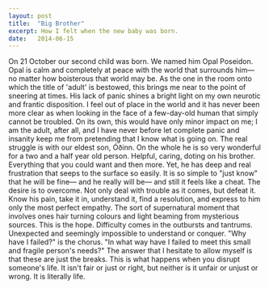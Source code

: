 ```yaml
---
layout: post
title:  "Big Brother"
excerpt: How I felt when the new baby was born.
date:   2014-06-15
---
```

On 21 October our second child was born. We named him Opal Poseidon. Opal is calm and completely at peace with the world that surrounds him— no matter how boisterous that world may be. As the one in the room onto which the title of 'adult' is bestowed, this brings me near to the point of sneering at times. His lack of panic shines a bright light on my own neurotic and frantic disposition. I feel out of place in the world and it has never been more clear as when looking in the face of a few-day-old human that simply cannot be troubled. On its own, this would have only minor impact on me; I am the adult, after all, and I have never before let complete panic and insanity keep me from pretending that I know what is going on. The real struggle is with our eldest son, Óðinn. On the whole he is so very wonderful for a two and a half year old person. Helpful, caring, doting on his brother. Everything that you could want and then more. Yet, he has deep and real frustration that seeps to the surface so easily. It is so simple to "just know" that he will be fine— and he really will be— and still it feels like a cheat. The desire is to overcome. Not only deal with trouble as it comes, but defeat it. Know his pain, take it in, understand it, find a resolution, and express to him only the most perfect empathy. The sort of supernatural moment that involves ones hair turning colours and light beaming from mysterious sources. This is the hope. Difficulty comes in the outbursts and tantrums. Unexpected and seemingly impossible to understand or conquer. "Why have I failed?" is the chorus. "In what way have I failed to meet this small and fragile person's needs?" The answer that I hesitate to allow myself is that these are just the breaks. This is what happens when you disrupt someone's life. It isn't fair or just or right, but neither is it unfair or unjust or wrong. It is literally life. 
